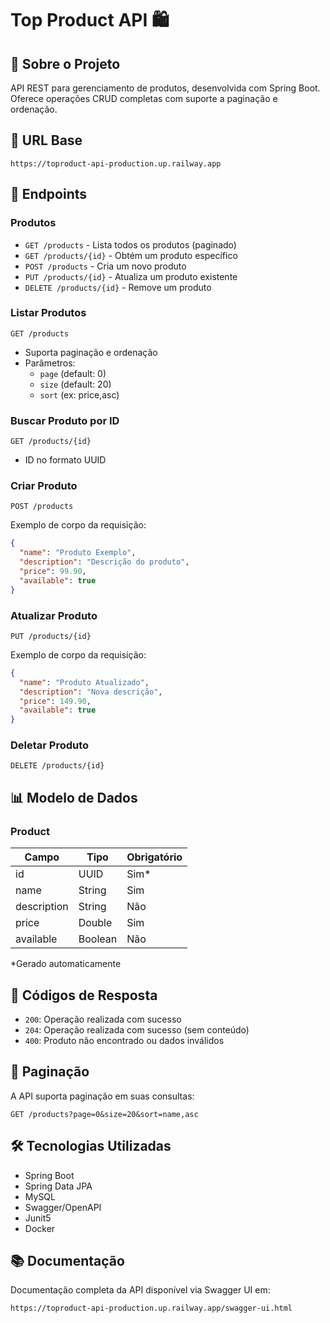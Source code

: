 # Top Product API 🛍️

## 📖 Sobre o Projeto
API REST para gerenciamento de produtos, desenvolvida com Spring Boot. Oferece operações CRUD completas com suporte a paginação e ordenação.

## 🔗 URL Base
```
https://toproduct-api-production.up.railway.app
```

## 🚀 Endpoints

### Produtos
- `GET /products` - Lista todos os produtos (paginado)
- `GET /products/{id}` - Obtém um produto específico
- `POST /products` - Cria um novo produto
- `PUT /products/{id}` - Atualiza um produto existente
- `DELETE /products/{id}` - Remove um produto



### Listar Produtos
```http
GET /products
```
- Suporta paginação e ordenação
- Parâmetros:
    - `page` (default: 0)
    - `size` (default: 20)
    - `sort` (ex: price,asc)

### Buscar Produto por ID
```http
GET /products/{id}
```
- ID no formato UUID

### Criar Produto
```http
POST /products
```
Exemplo de corpo da requisição:
```json
{
  "name": "Produto Exemplo",
  "description": "Descrição do produto",
  "price": 99.90,
  "available": true
}
```

### Atualizar Produto
```http
PUT /products/{id}
```
Exemplo de corpo da requisição:
```json
{
  "name": "Produto Atualizado",
  "description": "Nova descrição",
  "price": 149.90,
  "available": true
}
```

### Deletar Produto
```http
DELETE /products/{id}
```

## 📊 Modelo de Dados

### Product
| Campo       | Tipo    | Obrigatório |
|-------------|---------|-------------|
| id          | UUID    | Sim*        |
| name        | String  | Sim         |
| description | String  | Não         |
| price       | Double  | Sim         |
| available   | Boolean | Não         |

*Gerado automaticamente

## 📝 Códigos de Resposta
- `200`: Operação realizada com sucesso
- `204`: Operação realizada com sucesso (sem conteúdo)
- `400`: Produto não encontrado ou dados inválidos

## 🔄 Paginação
A API suporta paginação em suas consultas:
```http
GET /products?page=0&size=20&sort=name,asc
```

## 🛠️ Tecnologias Utilizadas
- Spring Boot
- Spring Data JPA
- MySQL
- Swagger/OpenAPI
- Junit5
- Docker

## 📚 Documentação
Documentação completa da API disponível via Swagger UI em:
```
https://toproduct-api-production.up.railway.app/swagger-ui.html
```
